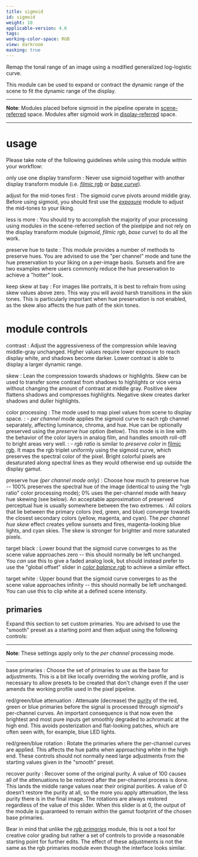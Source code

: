 ```yaml
---
title: sigmoid
id: sigmoid
weight: 10
applicable-version: 4.6
tags: 
working-color-space: RGB 
view: darkroom
masking: true
---
```


Remap the tonal range of an image using a modified generalized log-logistic curve.

This module can be used to expand or contract the dynamic range of the scene to fit the dynamic range of the display.

---

**Note**: Modules placed before sigmoid in the pipeline operate in [scene-referred](../../../darkroom/pixelpipe/the-pixelpipe-and-module-order.md/#scene-referred-workflow) space. Modules after sigmoid work in [display-referred](../../../darkroom/pixelpipe/the-pixelpipe-and-module-order.md/#display-referred-workflow) space.

---

# usage

Please take note of the following guidelines while using this module within your workflow:

only use one display transform
: Never use sigmoid together with another display transform module (i.e. [_filmic rgb_](./filmic-rgb.md) or [_base curve_](./base-curve.md)).

adjust for the mid-tones first
: The sigmoid curve pivots around middle gray. Before using sigmoid, you should first use the [_exposure_](./exposure.md) module to adjust the mid-tones to your liking.

less is more
: You should try to accomplish the majority of your processing using modules in the scene-referred section of the pixelpipe and not rely on the display transform module (_sigmoid_, _filmic rgb_, _base curve_) to do all the work.

preserve hue to taste
: This module provides a number of methods to preserve hues. You are advised to use the "per channel" mode and tune the hue preservation to your liking on a per-image basis. Sunsets and fire are two examples where users commonly reduce the hue preservation to achieve a "hotter" look.

keep skew at bay
: For images like portraits, it is best to refrain from using skew values above zero. This way you will avoid harsh transitions in the skin tones. This is particularly important when hue preservation is not enabled, as the skew also affects the hue path of the skin tones.

# module controls

contrast
: Adjust the aggressiveness of the compression while leaving middle-gray unchanged. Higher values require lower exposure to reach display white, and shadows become darker. Lower contrast is able to display a larger dynamic range.

skew
: Lean the compression towards shadows or highlights. Skew can be used to transfer some contrast from shadows to highlights or vice versa without changing the amount of contrast at middle gray. Positive skew flattens shadows and compresses highlights. Negative skew creates darker shadows and duller highlights.

color processing
: The mode used to map pixel values from scene to display space.
: - _per channel_ mode applies the sigmoid curve to each rgb channel separately, affecting luminance, chroma, and hue. Hue can be optionally preserved using the _preserve hue_ option (below). This mode is in line with the behavior of the color layers in analog film, and handles smooth roll-off to bright areas very well.
: - _rgb ratio_ is similar to _preserve color_ in [filmic rgb](./filmic-rgb.md). It maps the rgb triplet uniformly using the sigmoid curve, which preserves the spectral color of the pixel. Bright colorful pixels are desaturated along spectral lines as they would otherwise end up outside the display gamut.

preserve hue _(per channel mode only)_
: Choose how much to preserve hue -- 100% preserves the spectral hue of the image (identical to using the "rgb ratio" color processing mode); 0% uses the per-channel mode with heavy hue skewing (see below). An acceptable approximation of preserved perceptual hue is usually somewhere between the two extremes.
: All colors that lie between the primary colors (red, green, and blue) converge towards the closest secondary colors (yellow, magenta, and cyan). The _per channel hue skew_ effect creates yellow sunsets and fires, magenta-looking blue lights, and cyan skies. The skew is stronger for brighter and more saturated pixels.

target black
: Lower bound that the sigmoid curve converges to as the scene value approaches zero -- this should normally be left unchanged. You _can_ use this to give a faded analog look, but should instead prefer to use the "global offset" slider in [_color balance rgb_](./color-balance-rgb.md) to achieve a similar effect.

target white
: Upper bound that the sigmoid curve converges to as the scene value approaches infinity -- this should normally be left unchanged. You can use this to clip white at a defined scene intensity.

## primaries

Expand this section to set custom primaries. You are advised to use the "smooth" preset as a starting point and then adjust using the following controls:

---

**Note**: These settings apply only to the _per channel_ processing mode.

---

base primaries
: Choose the set of primaries to use as the base for adjustments. This is a bit like locally overriding the working profile, and is necessary to allow presets to be created that don't change even if the user amends the working profile used in the pixel pipeline.

red/green/blue attenuation
: Attenuate (decrease) the [purity](../../special-topics/color-management/color-dimensions.md#definitions) of the red, green or blue primaries before the signal is processed through _sigmoid_'s per-channel curves. An important consequence is that now even the brightest and most pure inputs get smoothly degraded to achromatic at the high end. This avoids posterization and flat-looking patches, which are often seen with, for example, blue LED lights.

red/green/blue rotation
: Rotate the primaries where the per-channel curves are applied. This affects the hue paths when approaching white in the high end. These controls should not normally need large adjustments from the starting values given in the "smooth" preset.

recover purity
: Recover some of the original purity. A value of 100 causes all of the attenuations to be restored after the per-channel process is done. This lands the middle range values near their original purities. A value of 0 doesn’t restore the purity at all, so the more you apply attenuation, the less purity there is in the final image. The rotations are always restored regardless of the value of this slider. When this slider is at 0, the output of the module is guaranteed to remain within the gamut footprint of the chosen base primaries.

Bear in mind that unlike the [_rgb primaries_](./rgb-primaries.md) module, this is not a tool for creative color grading but rather a set of controls to provide a reasonable starting point for further edits. The effect of these adjustments is not the same as the rgb primaries module even though the interface looks similar.
